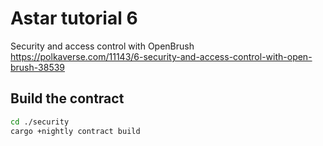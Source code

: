 # Astar tutorial 6

Security and access control with OpenBrush
https://polkaverse.com/11143/6-security-and-access-control-with-open-brush-38539


## Build the contract ###
```bash
cd ./security
cargo +nightly contract build
```
